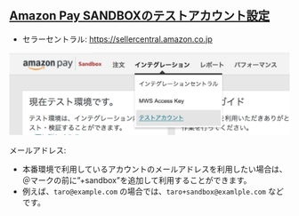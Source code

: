 ## [Amazon Pay SANDBOXのテストアカウント設定](https://pay.amazon.com/jp/developer/documentation/lpwa/201956330)

- セラーセントラル: https://sellercentral.amazon.co.jp

![](images/sandbox.accounts.png)

メールアドレス:

- 本番環境で利用しているアカウントのメールアドレスを利用したい場合は、＠マークの前に”+sandbox”を追加して利用することができます。
- 例えば、`taro@example.com` の場合では、`taro+sandbox@examlple.com` などです。
